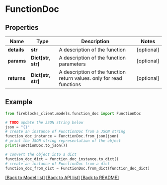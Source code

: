 # FunctionDoc


## Properties

Name | Type | Description | Notes
------------ | ------------- | ------------- | -------------
**details** | **str** | A description of the function | [optional] 
**params** | **Dict[str, str]** | A description of the function parameters | [optional] 
**returns** | **Dict[str, str]** | A description of the function return values. only for read functions | [optional] 

## Example

```python
from fireblocks_client.models.function_doc import FunctionDoc

# TODO update the JSON string below
json = "{}"
# create an instance of FunctionDoc from a JSON string
function_doc_instance = FunctionDoc.from_json(json)
# print the JSON string representation of the object
print(FunctionDoc.to_json())

# convert the object into a dict
function_doc_dict = function_doc_instance.to_dict()
# create an instance of FunctionDoc from a dict
function_doc_from_dict = FunctionDoc.from_dict(function_doc_dict)
```
[[Back to Model list]](../README.md#documentation-for-models) [[Back to API list]](../README.md#documentation-for-api-endpoints) [[Back to README]](../README.md)



